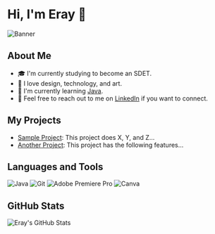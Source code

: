 <!-- Header -->
# Hi, I'm Eray 👋

<!-- Banner Image -->
![Banner](https://github.com/exampleuser/exampleuser/blob/main/banner.png?raw=true)

<!-- Introduction -->
## About Me

- 🎓 I'm currently studying to become an SDET.
- 🌟 I love design, technology, and art.
- 🌱 I'm currently learning [Java](https://www.java.com/).
- 💬 Feel free to reach out to me on [LinkedIn](https://www.linkedin.com/in/eray/) if you want to connect.

<!-- Projects -->
## My Projects

- [Sample Project](https://github.com/exampleuser/exampleproject): This project does X, Y, and Z...
- [Another Project](https://github.com/exampleuser/anotherproject): This project has the following features...

<!-- Languages and Tools -->
## Languages and Tools

![Java](https://img.shields.io/badge/-Java-007396?style=flat-square&logo=java&logoColor=white)
![Git](https://img.shields.io/badge/-Git-F05032?style=flat-square&logo=git&logoColor=white)
![Adobe Premiere Pro](https://img.shields.io/badge/-Adobe%20Premiere%20Pro-9999FF?style=flat-square&logo=adobe-premiere-pro&logoColor=white)
![Canva](https://img.shields.io/badge/-Canva-00C4CC?style=flat-square&logo=canva&logoColor=white)

<!-- GitHub Stats -->
## GitHub Stats

![Eray's GitHub Stats](https://github-readme-stats.vercel.app/api?username=exampleuser&show_icons=true)

